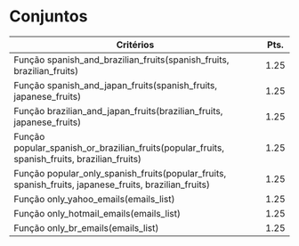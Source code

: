 # Conjuntos

| Critérios  |  Pts.  |
|---|---|
| Função spanish_and_brazilian_fruits(spanish_fruits, brazilian_fruits)  | 1.25  |
| Função spanish_and_japan_fruits(spanish_fruits, japanese_fruits)  | 1.25  |
| Função brazilian_and_japan_fruits(brazilian_fruits, japanese_fruits)  |  1.25 |
| Função popular_spanish_or_brazilian_fruits(popular_fruits, spanish_fruits, brazilian_fruits)  | 1.25  |
| Função popular_only_spanish_fruits(popular_fruits, spanish_fruits, japanese_fruits, brazilian_fruits)  | 1.25  |
| Função only_yahoo_emails(emails_list)  |  1.25 |
| Função only_hotmail_emails(emails_list) |  1.25 |
| Função  only_br_emails(emails_list) | 1.25 |
